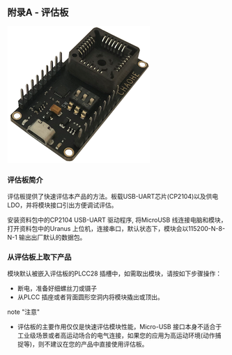 

## 附录A - 评估板

![](common_figures/hi2xxdk_1.png)

### 评估板简介

评估板提供了快速评估本产品的方法。板载USB-UART芯片(CP2104)以及供电LDO，并将模块接口引出方便调试评估。

安装资料包中的CP2104 USB-UART 驱动程序, 将MicroUSB 线连接电脑和模块，打开资料包中的Uranus 上位机，连接串口，默认状态下，模块会以115200-N-8-N-1 输出出厂默认的数据包。

### 从评估板上取下产品

模块默认被嵌入评估板的PLCC28 插槽中，如需取出模块，请按如下步骤操作：
- 断电，准备好细螺丝刀或镊子
- 从PLCC 插座或者背面圆形空洞内将模块撬出或顶出。

 

note "注意"

- 评估板的主要作用仅仅是快速评估模块性能，Micro-USB 接口本身不适合于工业级场景或者高运动场合的电气连接，如果您的应用为高运动环境(动作捕捉等)，则不建议在您的产品中直接使用评估板。
